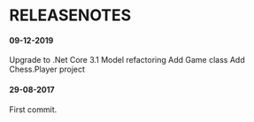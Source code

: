 # RELEASENOTES

#### 09-12-2019
Upgrade to .Net Core 3.1
Model refactoring
Add Game class
Add Chess.Player project

#### 29-08-2017
First commit.